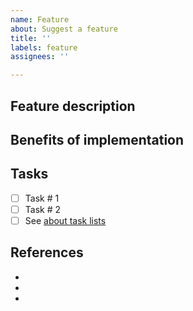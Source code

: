 ```yaml
---
name: Feature
about: Suggest a feature
title: ''
labels: feature
assignees: ''

---
```


<!--- Provide a general summary of the proposed feature in the Title above -->
<!--- Be sure to add relevant tags -->

## Feature description
<!--- Tell us about the proposed feature -->

## Benefits of implementation
<!--- Tell us why we should implement this feature -->

## Tasks
<!--- Tasks will be added after the feature is approved by the management team -->
- [ ] Task # 1
- [ ] Task # 2
- [ ] See [about task lists](https://docs.github.com/en/get-started/writing-on-github/working-with-advanced-formatting/about-task-lists)

## References
<!---Reference any links that you think could be useful --->
- 
- 
-
